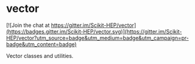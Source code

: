 # vector

[![Join the chat at https://gitter.im/Scikit-HEP/vector](https://badges.gitter.im/Scikit-HEP/vector.svg)](https://gitter.im/Scikit-HEP/vector?utm_source=badge&utm_medium=badge&utm_campaign=pr-badge&utm_content=badge)

Vector classes and utilities.
